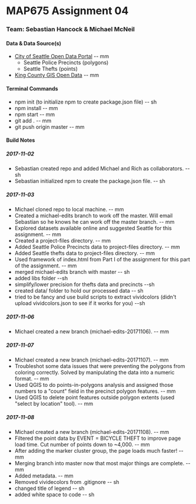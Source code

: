# MAP675 Assignment 04
### Team: Sebastian Hancock & Michael McNeil

#### Data & Data Source(s)
* [City of Seattle Open Data Portal](https://data.seattle.gov/) -- mm
    * Seattle Police Precincts (polygons)
    * Seattle Thefts (points)
* [King County GIS Open Data](https://gis-kingcounty.opendata.arcgis.com/) -- mm

#### Terminal Commands
* npm init (to initialize npm to create package.json file) -- sh
* npm install -- mm
* npm start -- mm
* git add . -- mm
* git push origin master -- mm

#### Build Notes

##### 2017-11-02
* Sebastian created repo and added Michael and Rich as collaborators. -- sh
* Sebastian initialized npm to create the package.json file. -- sh

##### 2017-11-03
* Michael cloned repo to local machine. -- mm
* Created a michael-edits branch to work off the master. Will email Sebastian so he knows he can work off the master branch. -- mm
* Explored datasets available online and suggested Seattle for this assignment. -- mm
* Created a project-files directory. -- mm
* Added Seattle Police Precincts data to project-files directory. -- mm
* Added Seattle thefts data to project-files directory. -- mm
* Used framework of index.html from Part I of the assignment for this part of the assignment. -- mm
* merged michael-edits branch with master -- sh
* added libs folder --sh
* simplify/lower precision for thefts data and precincts --sh
* created data/ folder to hold our processed data -- sh
* tried to be fancy and use build scripts to extract vividcolors (didn't upload vividcolors.json to see if it works for you) --sh

##### 2017-11-06
* Michael created a new branch (michael-edits-20171106). -- mm

##### 2017-11-07
* Michael created a new branch (michael-edits-20171107). -- mm
* Troubleshot some data issues that were preventing the polygons from coloring correctly. Solved by manipulating the data into a numeric format. -- mm
* Used QGIS to do points-in-polygons analysis and assigned those numbers to a "count" field in the precinct polygon features. -- mm
* Used QGIS to delete point features outside polygon extents (used "select by location" tool). -- mm

##### 2017-11-08
* Michael created a new branch (michael-edits-20171108). -- mm
* Filtered the point data by EVENT = BICYCLE THEFT to improve page load time. Cut number of points down to ~4,000. -- mm
* After adding the marker cluster group, the page loads much faster! -- mm
* Merging branch into master now that most major things are complete. -- mm
* Added metadata. -- mm
* Removed vividecolors from .gitignore -- sh
* changed title of legend -- sh
* added white space to code -- sh
